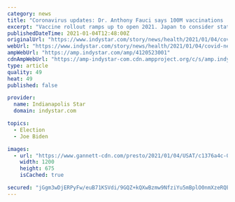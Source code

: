 ```yaml
---
category: news
title: "Coronavirus updates: Dr. Anthony Fauci says 100M vaccinations 'realistic goal' in first 100 days of Joe Biden's presidency"
excerpt: "Vaccine rollout ramps up to open 2021. Japan to consider state of emergency. College athletics faces COVID-19 questions. Latest virus news."
publishedDateTime: 2021-01-04T12:48:00Z
originalUrl: "https://www.indystar.com/story/news/health/2021/01/04/covid-news-california-texas-us-deaths-350-k/4120523001/"
webUrl: "https://www.indystar.com/story/news/health/2021/01/04/covid-news-california-texas-us-deaths-350-k/4120523001/"
ampWebUrl: "https://amp.indystar.com/amp/4120523001"
cdnAmpWebUrl: "https://amp-indystar-com.cdn.ampproject.org/c/s/amp.indystar.com/amp/4120523001"
type: article
quality: 49
heat: 49
published: false

provider:
  name: Indianapolis Star
  domain: indystar.com

topics:
  - Election
  - Joe Biden

images:
  - url: "https://www.gannett-cdn.com/presto/2021/01/04/USAT/c1376a4c-0052-4d5a-b42f-8c7a7e00ae51-AP21003776845162.jpg?auto=webp&crop=5575,3136,x0,y183&format=pjpg&width=1200"
    width: 1200
    height: 675
    isCached: true

secured: "jGgm3wDjERPyFw/euB71KSVdi/9GQZ+kQXwBzmw9NfziYu5mBplO0nmXzeRQEbqTJj2DwsAKwrU0Okh0qO34vgYLT1yTWkJA8U/opVAjbKT7KxwoZbhW5ksrALQ104iTYl+WSp/lflddehpkYzchhWMNymUt6PtDBXBFAVNr1ijNKr/kiUcEbJITd0P4QWa7IpeyHZVvHqpYqxtc7nH3zwEJCiMGJwNrt9rnLymtlCmNhXcD6AMQAztB6vEMkna5QQ04ICgBnamLzvPc098e4vkLJvupuZfru46G2nUJLPG1/X5M+oRFhd6lwHZA8ChMhqVOVepcUfot7t2BZDB+taUTBN/hS9Ywg8tomrmoMiM=;SmLhauKgJKOZK1pjt8vG4A=="
---
```


